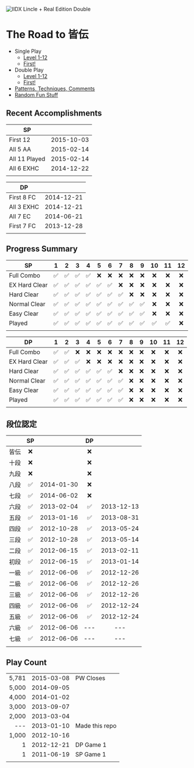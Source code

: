 ![IIDX Lincle + Real Edition Double](../split-sections/images/lincle.jpg)


# The Road to 皆伝

- Single Play
  - [Level 1-12](../split-sections/sp_1_12.md)
  - [First!](../split-sections/sp_first.md)
- Double Play
  - [Level 1-12](../split-sections/dp_1_12.md)
  - [First!](../split-sections/dp_first.md)
- [Patterns, Techniques, Comments](../split-sections/comments.md)
- [Random Fun Stuff](../split-sections/fun.md)


## Recent Accomplishments

SP ||
--------------|-----------
First 12      | 2015-10-03
All 5 AA      | 2015-02-14
All 11 Played | 2015-02-14
All 6 EXHC    | 2014-12-22
|||

DP ||
-----------|-----------
First 8 FC | 2014-12-21
All 3 EXHC | 2014-12-21
All 7 EC   | 2014-06-21
First 7 FC | 2013-12-28
|||


## Progress Summary

SP            | 1                  | 2                  | 3                  | 4                  | 5                  | 6                  | 7                  | 8                  | 9                  | 10                 | 11                 | 12  
--------------|:------------------:|:------------------:|:------------------:|:------------------:|:------------------:|:------------------:|:------------------:|:------------------:|:------------------:|:------------------:|:------------------:|:---:
Full Combo    | :white_check_mark: | :white_check_mark: | :white_check_mark: | :white_check_mark: | :x:                | :x:                | :x:                | :x:                | :x:                | :x:                | :x:                | :x:
EX Hard Clear | :white_check_mark: | :white_check_mark: | :white_check_mark: | :white_check_mark: | :white_check_mark: | :white_check_mark: | :x:                | :x:                | :x:                | :x:                | :x:                | :x:
Hard Clear    | :white_check_mark: | :white_check_mark: | :white_check_mark: | :white_check_mark: | :white_check_mark: | :white_check_mark: | :white_check_mark: | :x:                | :x:                | :x:                | :x:                | :x:
Normal Clear  | :white_check_mark: | :white_check_mark: | :white_check_mark: | :white_check_mark: | :white_check_mark: | :white_check_mark: | :white_check_mark: | :white_check_mark: | :white_check_mark: | :x:                | :x:                | :x:
Easy Clear    | :white_check_mark: | :white_check_mark: | :white_check_mark: | :white_check_mark: | :white_check_mark: | :white_check_mark: | :white_check_mark: | :white_check_mark: | :white_check_mark: | :x:                | :x:                | :x:
Played        | :white_check_mark: | :white_check_mark: | :white_check_mark: | :white_check_mark: | :white_check_mark: | :white_check_mark: | :white_check_mark: | :white_check_mark: | :white_check_mark: | :white_check_mark: | :white_check_mark: | :x:
||||||||||||||

DP            | 1                  | 2                  | 3                  | 4                  | 5                  | 6                  | 7                  | 8                  | 9                  | 10                 | 11                 | 12  
--------------|:------------------:|:------------------:|:------------------:|:------------------:|:------------------:|:------------------:|:------------------:|:------------------:|:------------------:|:------------------:|:------------------:|:---:
Full Combo    | :white_check_mark: | :white_check_mark: | :x:                | :x:                | :x:                | :x:                | :x:                | :x:                | :x:                | :x:                | :x:                | :x:
EX Hard Clear | :white_check_mark: | :white_check_mark: | :white_check_mark: | :x:                | :x:                | :x:                | :x:                | :x:                | :x:                | :x:                | :x:                | :x:
Hard Clear    | :white_check_mark: | :white_check_mark: | :white_check_mark: | :white_check_mark: | :white_check_mark: | :white_check_mark: | :x:                | :x:                | :x:                | :x:                | :x:                | :x:
Normal Clear  | :white_check_mark: | :white_check_mark: | :white_check_mark: | :white_check_mark: | :white_check_mark: | :white_check_mark: | :white_check_mark: | :x:                | :x:                | :x:                | :x:                | :x:
Easy Clear    | :white_check_mark: | :white_check_mark: | :white_check_mark: | :white_check_mark: | :white_check_mark: | :white_check_mark: | :white_check_mark: | :x:                | :x:                | :x:                | :x:                | :x:
Played        | :white_check_mark: | :white_check_mark: | :white_check_mark: | :white_check_mark: | :white_check_mark: | :white_check_mark: | :white_check_mark: | :x:                | :x:                | :x:                | :x:                | :x:
||||||||||||||


## 段位認定

|| SP || DP ||
:---:|:------------------:|:----------:|:------------------:|:---------:
皆伝 | :x:                |            | :x:                |
十段 | :x:                |            | :x:                |
九段 | :x:                |            | :x:                |
八段 | :white_check_mark: | 2014-01-30 | :x:                |
七段 | :white_check_mark: | 2014-06-02 | :x:                |
六段 | :white_check_mark: | 2013-02-04 | :white_check_mark: | 2013-12-13
五段 | :white_check_mark: | 2013-01-16 | :white_check_mark: | 2013-08-31
四段 | :white_check_mark: | 2012-10-28 | :white_check_mark: | 2013-05-24
三段 | :white_check_mark: | 2012-10-28 | :white_check_mark: | 2013-05-14
二段 | :white_check_mark: | 2012-06-15 | :white_check_mark: | 2013-02-11
初段 | :white_check_mark: | 2012-06-15 | :white_check_mark: | 2013-01-14
一級 | :white_check_mark: | 2012-06-06 | :white_check_mark: | 2012-12-26
二級 | :white_check_mark: | 2012-06-06 | :white_check_mark: | 2012-12-26
三級 | :white_check_mark: | 2012-06-06 | :white_check_mark: | 2012-12-26
四級 | :white_check_mark: | 2012-06-06 | :white_check_mark: | 2012-12-24
五級 | :white_check_mark: | 2012-06-06 | :white_check_mark: | 2012-12-24
六級 | :white_check_mark: | 2012-06-06 | ---                | ---
七級 | :white_check_mark: | 2012-06-06 | ---                | ---
||||||


## Play Count

||||
-----:|------------|---------------
5,781 | 2015-03-08 | PW Closes
5,000 | 2014-09-05 |
4,000 | 2014-01-02 |
3,000 | 2013-09-07 |
2,000 | 2013-03-04 |
---   | 2013-01-10 | Made this repo
1,000 | 2012-10-16 |
1     | 2012-12-21 | DP Game 1
1     | 2011-06-19 | SP Game 1
||||
